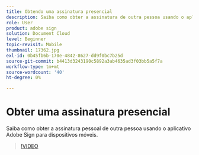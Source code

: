 ```yaml
---
title: Obtendo uma assinatura presencial
description: Saiba como obter a assinatura de outra pessoa usando o aplicativo Adobe Sign para dispositivos móveis
role: User
product: adobe sign
solution: Document Cloud
level: Beginner
topic-revisit: Mobile
thumbnail: 17362.jpg
exl-id: 0b45fb6b-170e-4842-8627-dd9f0bc7b25d
source-git-commit: b4413d3243190c5892a3ab4635ad3f03bb5a5f7a
workflow-type: tm+mt
source-wordcount: '40'
ht-degree: 0%

---
```


# Obter uma assinatura presencial

Saiba como obter a assinatura pessoal de outra pessoa usando o aplicativo Adobe Sign para dispositivos móveis.

>[!VIDEO](https://video.tv.adobe.com/v/17362?hidetitle=true)
